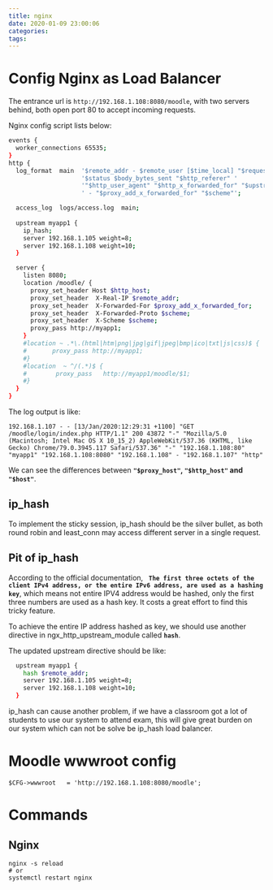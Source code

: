 ```yaml
---
title: nginx
date: 2020-01-09 23:00:06
categories:
tags:
---
```

# Config Nginx as Load Balancer

The entrance url is `http://192.168.1.108:8080/moodle`, with two servers behind, both open port 80 to accept incoming requests.

Nginx config script lists below:

<!--more-->
```sh
events {
  worker_connections 65535;
}
http {
  log_format  main  '$remote_addr - $remote_user [$time_local] "$request" '
                    '$status $body_bytes_sent "$http_referer" '
                    '"$http_user_agent" "$http_x_forwarded_for" "$upstream_addr" "$proxy_host" "$http_host" "$host"'
                    ' - "$proxy_add_x_forwarded_for" "$scheme"';

  access_log  logs/access.log  main;
  
  upstream myapp1 {
    ip_hash;
    server 192.168.1.105 weight=8;
    server 192.168.1.108 weight=10;
  }

  server {
    listen 8080;
    location /moodle/ {
      proxy_set_header Host $http_host;
      proxy_set_header  X-Real-IP $remote_addr;
      proxy_set_header  X-Forwarded-For $proxy_add_x_forwarded_for;
      proxy_set_header  X-Forwarded-Proto $scheme;
      proxy_set_header  X-Scheme $scheme;
      proxy_pass http://myapp1;
    }
    #location ~ .*\.(html|htm|png|jpg|gif|jpeg|bmp|ico|txt|js|css)$ {
    #       proxy_pass http://myapp1;
    #}
    #location  ~ ^/(.*)$ {
    #        proxy_pass   http://myapp1/moodle/$1;
    #}
  }
}
```

The log output is like:
```
192.168.1.107 - - [13/Jan/2020:12:29:31 +1100] "GET /moodle/login/index.php HTTP/1.1" 200 43872 "-" "Mozilla/5.0 (Macintosh; Intel Mac OS X 10_15_2) AppleWebKit/537.36 (KHTML, like Gecko) Chrome/79.0.3945.117 Safari/537.36" "-" "192.168.1.108:80" "myapp1" "192.168.1.108:8080" "192.168.1.108" - "192.168.1.107" "http"
```
We can see the differences between **`"$proxy_host"`, `"$http_host"` and `"$host"`**.

## ip_hash
To implement the sticky session, ip_hash should be the silver bullet, as both round robin and least_conn may access different server in a single request.

## Pit of ip_hash

According to the official documentation, **` The first three octets of the client IPv4 address, or the entire IPv6 address, are used as a hashing key`**, which means not entire IPV4 address would be hashed, only the first three numbers are used as a hash key. It costs a great effort to find this tricky feature.

To achieve the entire IP address hashed as key, we should use another directive in ngx_http_upstream_module called **`hash`**.

The updated upstream directive should be like: 
``` sh
  upstream myapp1 {
    hash $remote_addr;
    server 192.168.1.105 weight=8;
    server 192.168.1.108 weight=10;
  }
```

ip_hash can cause another problem, if we have a classroom got a lot of students to use our system to attend exam, this will give great burden on our system which can not be solve be ip_hash load balancer.


# Moodle wwwroot config

```
$CFG->wwwroot   = 'http://192.168.1.108:8080/moodle';
```

# Commands

## Nginx
```
nginx -s reload
# or
systemctl restart nginx
```